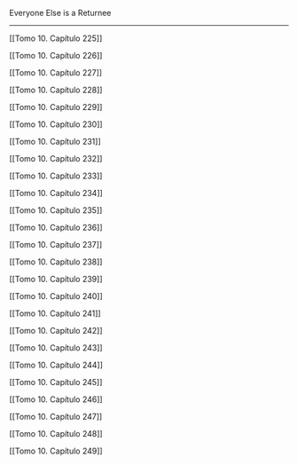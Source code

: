 
Everyone Else is a Returnee

---

[[Tomo 10. Capítulo 225]]

[[Tomo 10. Capítulo 226]]

[[Tomo 10. Capítulo 227]]

[[Tomo 10. Capítulo 228]]

[[Tomo 10. Capítulo 229]]

[[Tomo 10. Capítulo 230]]

[[Tomo 10. Capítulo 231]]

[[Tomo 10. Capítulo 232]]

[[Tomo 10. Capítulo 233]]

[[Tomo 10. Capítulo 234]]

[[Tomo 10. Capítulo 235]]

[[Tomo 10. Capítulo 236]]

[[Tomo 10. Capítulo 237]]

[[Tomo 10. Capítulo 238]]

[[Tomo 10. Capítulo 239]]

[[Tomo 10. Capítulo 240]]

[[Tomo 10. Capítulo 241]]

[[Tomo 10. Capítulo 242]]

[[Tomo 10. Capítulo 243]]

[[Tomo 10. Capítulo 244]]

[[Tomo 10. Capítulo 245]]

[[Tomo 10. Capítulo 246]]

[[Tomo 10. Capítulo 247]]

[[Tomo 10. Capítulo 248]]

[[Tomo 10. Capítulo 249]]
